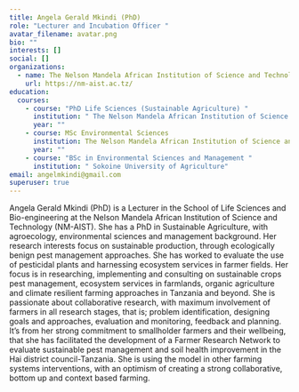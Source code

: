 ```yaml
---
title: Angela Gerald Mkindi (PhD)
role: "Lecturer and Incubation Officer "
avatar_filename: avatar.png
bio: ""
interests: []
social: []
organizations:
  - name: The Nelson Mandela African Institution of Science and Technology
    url: https://nm-aist.ac.tz/
education:
  courses:
    - course: "PhD Life Sciences (Sustainable Agriculture) "
      institution: " The Nelson Mandela African Institution of Science and Technology"
      year: ""
    - course: MSc Environmental Sciences
      institution: The Nelson Mandela African Institution of Science and Technology
      year: ""
    - course: "BSc in Environmental Sciences and Management "
      institution: " Sokoine University of Agriculture"
email: angelmkindi@gmail.com
superuser: true
---
```

Angela Gerald Mkindi (PhD) is a Lecturer in the School of Life Sciences and Bio-engineering at the Nelson Mandela African Institution of Science and Technology (NM-AIST). She has a PhD in Sustainable Agriculture, with agroecology, environmental sciences and management background. Her research interests focus on sustainable production, through ecologically benign pest management approaches. She has worked to evaluate the use of pesticidal plants and harnessing ecosystem services in farmer fields. Her focus is in researching, implementing and consulting on sustainable crops pest management, ecosystem services in farmlands, organic agriculture and climate resilient farming approaches in Tanzania and beyond. She is passionate about collaborative research, with maximum involvement of farmers in all research stages, that is; problem identification, designing goals and approaches, evaluation and monitoring, feedback and planning. It’s from her strong commitment to smallholder farmers and their wellbeing, that she has facilitated the development of a Farmer Research Network to evaluate sustainable pest management and soil health improvement in the Hai district council-Tanzania. She is using the model in other farming systems interventions, with an optimism of creating a strong collaborative, bottom up and context based farming.